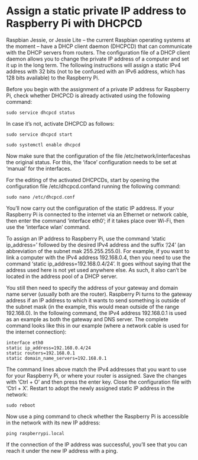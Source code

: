 # Assign a static private IP address to Raspberry Pi with DHCPCD

Raspbian Jessie, or Jessie Lite – the current Raspbian operating systems at the moment – have a DHCP client daemon (DHCPCD) that can communicate with the DHCP servers from routers. The configuration file of a DHCP client daemon allows you to change the private IP address of a computer and set it up in the long term. The following instructions will assign a static IPv4 address with 32 bits (not to be confused with an IPv6 address, which has 128 bits available) to the Raspberry Pi.

Before you begin with the assignment of a private IP address for Raspberry Pi, check whether DHCPCD is already activated using the following command:
```
sudo service dhcpcd status
```
In case it’s not, activate DHCPCD as follows:
```
sudo service dhcpcd start
```
```
sudo systemctl enable dhcpcd
```
Now make sure that the configuration of the file /etc/network/interfaceshas the original status. For this, the ‘iface’ configuration needs to be set at ‘manual’ for the interfaces.

For the editing of the activated DHCPCDs, start by opening the configuration file /etc/dhcpcd.confand running the following command:
```
sudo nano /etc/dhcpcd.conf
```
You’ll now carry out the configuration of the static IP address. If your Raspberry Pi is connected to the internet via an Ethernet or network cable, then enter the command ‘interface eth0’; if it takes place over Wi-Fi, then use the ‘interface wlan’ command.

To assign an IP address to Raspberry Pi, use the command ‘static ip_address=’ followed by the desired IPv4 address and the suffix ‘/24’ (an abbreviation of the subnet mak 255.255.255.0). For example, if you want to link a computer with the IPv4 address 192.168.0.4, then you need to use the command ‘static ip_address=192.168.0.4/24’. It goes without saying that the address used here is not yet used anywhere else. As such, it also can’t be located in the address pool of a DHCP server.

You still then need to specify the address of your gateway and domain name server (usually both are the router). Raspberry Pi turns to the gateway address if an IP address to which it wants to send something is outside of the subnet mask (in the example, this would mean outside of the range 192.168.0). In the following command, the IPv4 address 192.168.0.1 is used as an example as both the gateway and DNS server. The complete command looks like this in our example (where a network cable is used for the internet connection):
```
interface eth0
static ip_address=192.168.0.4/24
static routers=192.168.0.1
static domain_name_servers=192.168.0.1
```
The command lines above match the IPv4 addresses that you want to use for your Raspberry Pi, or where your router is assigned. Save the changes with ‘Ctrl + O’ and then press the enter key. Close the configuration file with ‘Ctrl + X’. Restart to adopt the newly assigned static IP address in the network:
```
sudo reboot
```
Now use a ping command to check whether the Raspberry Pi is accessible in the network with its new IP address:
```
ping raspberrypi.local
```
If the connection of the IP address was successful, you’ll see that you can reach it under the new IP address with a ping.
